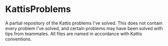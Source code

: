 # KattisProblems
A partial repository of the Kattis problems I've solved. This does not contain every problem I've solved, and certain problems may have been solved with tips from teammates. All files are named in accordance with Kattis conventions.
